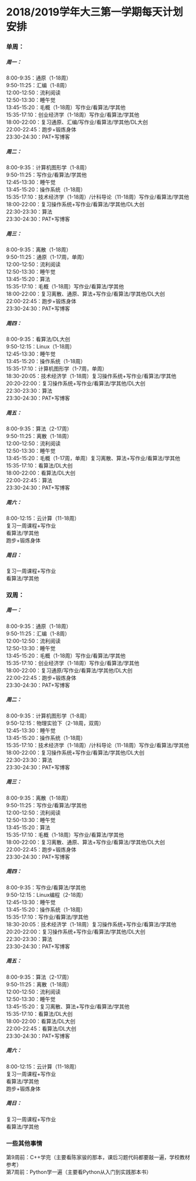 # 2018/2019学年大三第一学期每天计划安排
### 单周：  
##### 周一：  
8:00-9:35：通原（1-18周）  
9:50-11:25：汇编（1-8周）  
12:00-12:50：流利阅读  
12:50-13:30：睡午觉  
13:45-15:20：毛概（1-18周）写作业/看算法/学其他  
15:35-17:10：创业经济学（1-18周）写作业/看算法/学其他  
18:00-22:00：复习通原、汇编/写作业/看算法/学其他/DL大创  
22:00-22:45：跑步+锻炼身体  
23:30-24:30：PAT+写博客  

##### 周二：  
8:00-9:35：计算机图形学（1-8周）  
9:50-11:25：写作业/看算法/学其他  
12:45-13:30：睡午觉  
13:45-15:20：操作系统（1-18周）  
15:35-17:10：技术经济学（1-18周）/计科导论（11-18周）写作业/看算法/学其他  
18:00-22:00：复习操作系统+写作业/看算法/学其他/DL大创  
22:30-23:30：算法  
23:30-24:30：PAT+写博客  

##### 周三：  
8:00-9:35：离散（1-18周）  
9:50-11:25：通原（1-17周，单周）  
12:00-12:50：流利阅读  
12:50-13:30：睡午觉  
13:45-15:20：算法  
15:35-17:10：毛概（1-18周）写作业/看算法/学其他  
18:00-22:00：复习离散、通原、算法+写作业/看算法/学其他/DL大创  
22:00-22:45：跑步+锻炼身体  
23:30-24:30：PAT+写博客  

##### 周四：  
8:00-9:35：看算法/DL大创  
9:50-12:15：Linux（1-18周）  
12:45-13:30：睡午觉  
13:45-15:20：操作系统（1-18周）  
15:35-17:10：计算机图形学（1-7周，单周）  
18:30-20:05：技术经济学（1-18周）复习操作系统+写作业/看算法/学其他  
20:20-22:00：复习操作系统+写作业/看算法/学其他/DL大创  
22:30-23:30：算法  
23:30-24:30：PAT+写博客  

##### 周五：  
8:00-9:35：算法（2-17周）  
9:50-11:25：离散（1-18周）  
12:00-12:50：流利阅读  
12:50-13:30：睡午觉  
13:45-15:20：毛概（1-17周，单周）复习离散、算法+写作业/看算法/学其他  
15:35-17:10：看算法/DL大创  
18:00-22:00：看算法/DL大创  
22:00-22:45：算法  
23:30-24:30：PAT+写博客  

##### 周六：  
8:00-12:15：云计算（11-18周）  
复习一周课程+写作业  
看算法/学其他  
跑步+锻炼身体  

##### 周日：  
复习一周课程+写作业  
看算法/学其他  


### 双周：  
##### 周一：  
8:00-9:35：通原（1-18周）  
9:50-11:25：汇编（1-8周）  
12:00-12:50：流利阅读  
12:50-13:30：睡午觉  
13:45-15:20：毛概（1-18周）写作业/看算法/学其他  
15:35-17:10：创业经济学（1-18周）写作业/看算法/学其他  
18:00-22:00：复习通原/写作业/看算法/学其他/DL大创  
22:00-22:45：跑步+锻炼身体  
23:30-24:30：PAT+写博客  

##### 周二：  
8:00-9:35：计算机图形学（1-8周）  
9:50-12:15：物理实验下（2-18周，双周）  
12:45-13:30：睡午觉  
13:45-15:20：操作系统（1-18周）  
15:35-17:10：技术经济学（1-18周）/计科导论（11-18周）写作业/看算法/学其他  
18:00-22:00：复习操作系统+写作业/看算法/学其他/DL大创  
22:30-23:30：算法  
23:30-24:30：PAT+写博客  

##### 周三：  
8:00-9:35：离散（1-18周）  
9:50-11:25：写作业/看算法/学其他  
12:00-12:50：流利阅读  
12:50-13:30：睡午觉  
13:45-15:20：算法  
15:35-17:10：毛概（1-18周）写作业/看算法/学其他  
18:00-22:00：复习离散、通原、算法+写作业/看算法/学其他/DL大创  
22:00-22:45：跑步+锻炼身体  
23:30-24:30：PAT+写博客  

##### 周四：  
8:00-9:35：写作业/看算法/学其他  
9:50-12:15：Linux编程（2-18周）  
12:45-13:30：睡午觉  
13:45-15:20：操作系统（1-18周）  
15:35-17:10：写作业/看算法/学其他  
18:30-20:05：技术经济学（1-18周）复习操作系统+写作业/看算法/学其他  
20:20-22:00：复习操作系统+写作业/看算法/学其他/DL大创  
22:30-23:30：算法  
23:30-24:30：PAT+写博客  

##### 周五：  
8:00-9:35：算法（2-17周）  
9:50-11:25：离散（1-18周）  
12:00-12:50：流利阅读  
12:50-13:30：睡午觉  
13:45-15:20：复习离散、算法+写作业/看算法/学其他  
15:35-17:10：看算法/DL大创  
18:00-22:00：看算法/DL大创  
22:00-22:45：看算法/DL大创  
23:30-24:30：PAT+写博客  

##### 周六：  
8:00-12:15：云计算（11-18周）  
复习一周课程+写作业  
看算法/学其他  
跑步+锻炼身体  
 
##### 周日：  
复习一周课程+写作业  
看算法/学其他  

### 一些其他事情
第9周前：C++学完（主要看陈家骏的那本，课后习题代码都要敲一遍，学校教材参考）  
第7周前：Python学一遍（主要看Python从入门到实践那本书）  
